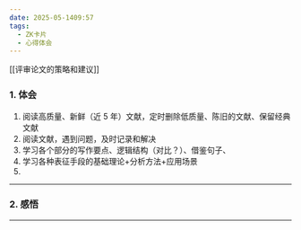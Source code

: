 ```yaml
---
date: 2025-05-1409:57
tags:
  - ZK卡片
  - 心得体会
---
```

[[评审论文的策略和建议]]

### 1. 体会 
1. 阅读高质量、新鲜（近 5 年）文献，定时删除低质量、陈旧的文献、保留经典文献
2. 阅读文献，遇到问题，及时记录和解决
3. 学习各个部分的写作要点、逻辑结构（对比？）、借鉴句子、
4. 学习各种表征手段的基础理论+分析方法+应用场景
5. 

---
### 2. 感悟 


---